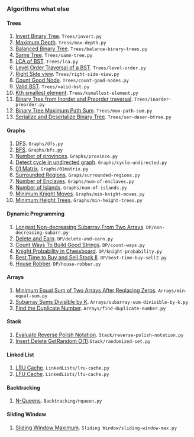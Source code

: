 ### Algorithms what else
#### Trees
1. [Invert Binary Tree](https://leetcode.com/problems/invert-binary-tree/description/). ```Trees/invert.py```
2. [Maximum Depth](https://leetcode.com/problems/maximum-depth-of-binary-tree/description/). ```Tress/max-depth.py```
3. [Balanced Binary Tree](https://leetcode.com/problems/balanced-binary-tree/description/). ```Trees/balance-binary-trees.py```
4. [Same Tree](https://leetcode.com/problems/same-tree/description/). ```Trees/same-tree.py```
5. [LCA of BST](https://leetcode.com/problems/lowest-common-ancestor-of-a-binary-search-tree/description/). ```Trees/lca.py```
6. [Level Order Traversal of a BST](https://leetcode.com/problems/binary-tree-level-order-traversa). ```Trees/level-order.py```
7. [Right Side view](https://leetcode.com/problems/binary-tree-right-side-view/description/). ```Trees/right-side-view.py```
8. [Count Good Node](https://leetcode.com/problems/count-good-nodes-in-binary-tree/description/). ```Trees/count-good-nodes.py```
9. [Valid BST](https://leetcode.com/problems/validate-binary-search-tree/description/). ```Trees/valid-bst.py```
10. [Kth smallest element](https://leetcode.com/problems/kth-smallest-element-in-a-bst/description/). ```Trees/ksmallest-element.py```
11. [Binary Tree from Inorder and Preorder traversal](https://leetcode.com/problems/construct-binary-tree-from-preorder-and-inorder-traversal/description/). ```Trees/inorder-preorder.py```
12. [Binary Tree Maximum Path Sum](https://leetcode.com/problems/binary-tree-maximum-path-sum/description/). ```Trees/max-path-sum.py```
13. [Serialize and Deserialize Binary Tree](https://leetcode.com/problems/serialize-and-deserialize-binary-tree/description/). ```Trees/ser-deser-btree.py```
#### Graphs
1. [DFS](https://practice.geeksforgeeks.org/problems/depth-first-traversal-for-a-graph/1?utm_source=geeksforgeeks&utm_medium=article_practice_tab&utm_campaign=article_practice_tab). ```Graphs/dfs.py```
2. [BFS](https://practice.geeksforgeeks.org/problems/bfs-traversal-of-graph/1?utm_source=geeksforgeeks&utm_medium=ml_article_practice_tab&utm_campaign=article_practice_tab). ```Graphs/bfs.py``` 
3. [Number of provinces](https://leetcode.com/problems/number-of-provinces/description/). ```Graphs/province.py```
4. [Detect cycle in undirected graph](https://practice.geeksforgeeks.org/problems/detect-cycle-in-an-undirected-graph/1?utm_source=geeksforgeeks&utm_medium=article_practice_tab&utm_campaign=article_practice_tab). ```Graphs/cycle-undirected.py```
5. [01 Matrix](https://leetcode.com/problems/01-matrix/description/). ```Graphs/01matrix.py```
6. [Surrounded Regions](https://leetcode.com/problems/surrounded-regions/description/). ```Graps/surrounded-regions.py```
7. [Number of Enclaves](https://leetcode.com/problems/number-of-enclaves/description/). ```Graphs/num-of-enclaves.py```
8. [Number of Islands](https://leetcode.com/problems/number-of-islands/submissions/). ```Graphs/num-of-islands.py```
9. [Minimum Knight Moves](https://leetcode.com/problems/minimum-knight-moves/description/). ```Graphs/min-knight-moves.py```
10. [Minimum Height Trees](https://leetcode.com/problems/minimum-height-trees/description/). ```Graphs/min-height-trees.py```
#### Dynamic Programming
1. [Longest Non-decreasing Subarray From Two Arrays](https://leetcode.com/problems/longest-non-decreasing-subarray-from-two-arrays/). ```DP/non-decreasing-subarr.py```
2. [Delete and Earn](https://leetcode.com/problems/delete-and-earn/description/). ```DP/delete-and-earn.py```
3. [Count Ways To Build Good Strings](https://leetcode.com/problems/count-ways-to-build-good-strings/description/). ```DP/count-ways.py```
4. [Knight Probability in Chessboard](https://leetcode.com/problems/knight-probability-in-chessboard/description/). ```DP/knight-probability.py```
5. [Best Time to Buy and Sell Stock II](https://leetcode.com/problems/best-time-to-buy-and-sell-stock-ii/description/). ```DP/best-time-buy-sell2.py```
6. [House Robber](https://leetcode.com/problems/house-robber/description/). ```DP/house-robber.py```
#### Arrays
1. [Minimum Equal Sum of Two Arrays After Replacing Zeros](https://leetcode.com/problems/minimum-equal-sum-of-two-arrays-after-replacing-zeros/description/). ```Arrays/min-equal-sum.py```
2. [Subarray Sums Divisible by K](https://leetcode.com/problems/subarray-sums-divisible-by-k/). ```Arrays/subarray-sum-divisible-by-k.py```
3. [Find the Duplicate Number](https://leetcode.com/problems/find-the-duplicate-number/description/). ```Arrays/find-duplicate-number.py```
#### Stack
1. [Evaluate Reverse Polish Notation](https://leetcode.com/problems/evaluate-reverse-polish-notation/). ```Stack/reverse-polish-notation.py```
2. [Insert Delete GetRandom O(1)](https://leetcode.com/problems/insert-delete-getrandom-o1/description/).```Stack/randomized-set.py```
#### Linked List
1. [LRU Cache](https://leetcode.com/problems/lru-cache/description/). ```LinkedLists/lru-cache.py```
2. [LFU Cache](https://leetcode.com/problems/lfu-cache/description/). ```LinkedLists/lfu-cache.py```
#### Backtracking
1. [N-Queens](https://leetcode.com/problems/n-queens/description/). ```Backtracking/nqueen.py```
#### Sliding Window
1. [Sliding Window Maximum](https://leetcode.com/problems/sliding-window-maximum/description/). ```Sliding Window/sliding-window-max.py```
